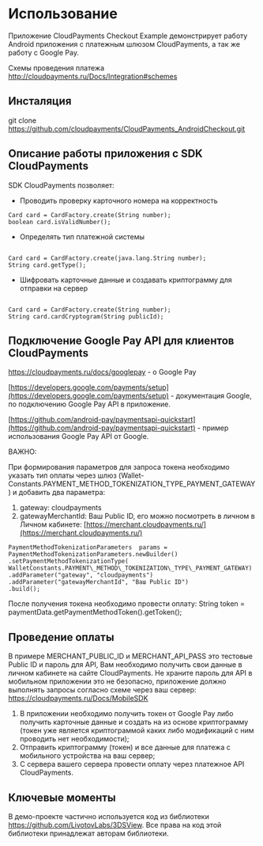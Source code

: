 # Использование  

Приложение CloudPayments Checkout Example демонстрирует работу Android приложения с платежным шлюзом CloudPayments, а так же работу с Google Pay.

Схемы проведения платежа http://cloudpayments.ru/Docs/Integration#schemes

## Инсталяция
git clone https://github.com/cloudpayments/CloudPayments_AndroidCheckout.git

## Описание работы приложения с SDK CloudPayments

SDK CloudPayments позволяет:

* Проводить проверку карточного номера на корректность

```
Card card = CardFactory.create(String number);
boolean card.isValidNumber();

```

* Определять тип платежной системы

```

Card card = CardFactory.create(java.lang.String number);
String card.getType();

```

* Шифровать карточные данные и создавать криптограмму для отправки на сервер

```

Card card = CardFactory.create(String number);
String card.cardCryptogram(String publicId);

```
## Подключение Google Pay API для клиентов CloudPayments

https://cloudpayments.ru/docs/googlepay - о Google Pay

[https://developers.google.com/payments/setup](https://developers.google.com/payments/setup) \- документация Google, по подключению Google Pay API в приложение.

[https://github.com/android-pay/paymentsapi-quickstart](https://github.com/android-pay/paymentsapi-quickstart) -  пример использования Google Pay API от Google.

ВАЖНО:

При формирования параметров для запроса токена необходимо указать тип оплаты через шлюз (Wallet-Constants.PAYMENT\_METHOD\_TOKENIZATION\_TYPE\_PAYMENT_GATEWAY) и добавить два параметра:

1) gateway: cloudpayments
2) gatewayMerchantId: Ваш Public ID, его можно посмотреть в личном в Личном кабинете: [https://merchant.cloudpayments.ru/](https://merchant.cloudpayments.ru/)

```
PaymentMethodTokenizationParameters  params =
PaymentMethodTokenizationParameters.newBuilder()
.setPaymentMethodTokenizationType(
WalletConstants.PAYMENT\_METHOD\_TOKENIZATION\_TYPE\_PAYMENT_GATEWAY)
.addParameter("gateway", "cloudpayments")
.addParameter("gatewayMerchantId", "Ваш Public ID")
.build();
```

После получения токена необходимо провести оплату:
String token = paymentData.getPaymentMethodToken().getToken();

## Проведение оплаты

В примере MERCHANT\_PUBLIC\_ID и MERCHANT\_API\_PASS это тестовые Public ID и пароль для API, Вам необходимо получить свои данные в личном кабинете на сайте CloudPayments.
Не храните пароль для API в мобильном приложении это не безопасно, приложение должно выполнять запросы согласно схеме через ваш сервер: https://cloudpayments.ru/Docs/MobileSDK

1) В приложении необходимо получить  токен от Google Pay либо получить карточные данные и создать на из основе криптограмму (токен уже является криптограммой каких либо модификаций с ним проводить нет необходимости);
2) Отправить криптограмму (токен) и все данные для платежа с мобильного устройства на ваш сервер; 
3) С сервера вашего сервера провести оплату через платежное API CloudPayments.

## Ключевые моменты

В демо-проекте частично используется код из библиотеки https://github.com/LivotovLabs/3DSView. Все права на код этой библиотеки принадлежат авторам библиотеки.
